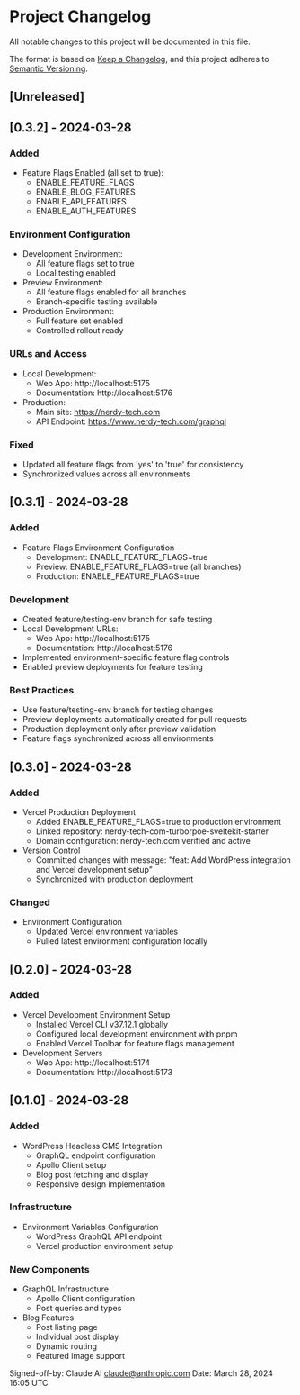# Project Changelog

All notable changes to this project will be documented in this file.

The format is based on [Keep a Changelog](https://keepachangelog.com/en/1.0.0/),
and this project adheres to [Semantic Versioning](https://semver.org/spec/v2.0.0.html).

## [Unreleased]

## [0.3.2] - 2024-03-28
### Added
- Feature Flags Enabled (all set to true):
  - ENABLE_FEATURE_FLAGS
  - ENABLE_BLOG_FEATURES
  - ENABLE_API_FEATURES
  - ENABLE_AUTH_FEATURES

### Environment Configuration
- Development Environment:
  - All feature flags set to true
  - Local testing enabled
- Preview Environment:
  - All feature flags enabled for all branches
  - Branch-specific testing available
- Production Environment:
  - Full feature set enabled
  - Controlled rollout ready

### URLs and Access
- Local Development:
  - Web App: http://localhost:5175
  - Documentation: http://localhost:5176
- Production:
  - Main site: https://nerdy-tech.com
  - API Endpoint: https://www.nerdy-tech.com/graphql

### Fixed
- Updated all feature flags from 'yes' to 'true' for consistency
- Synchronized values across all environments

## [0.3.1] - 2024-03-28
### Added
- Feature Flags Environment Configuration
  - Development: ENABLE_FEATURE_FLAGS=true
  - Preview: ENABLE_FEATURE_FLAGS=true (all branches)
  - Production: ENABLE_FEATURE_FLAGS=true

### Development
- Created feature/testing-env branch for safe testing
- Local Development URLs:
  - Web App: http://localhost:5175
  - Documentation: http://localhost:5176
- Implemented environment-specific feature flag controls
- Enabled preview deployments for feature testing

### Best Practices
- Use feature/testing-env branch for testing changes
- Preview deployments automatically created for pull requests
- Production deployment only after preview validation
- Feature flags synchronized across all environments

## [0.3.0] - 2024-03-28
### Added
- Vercel Production Deployment
  - Added ENABLE_FEATURE_FLAGS=true to production environment
  - Linked repository: nerdy-tech-com-turborpoe-sveltekit-starter
  - Domain configuration: nerdy-tech.com verified and active
- Version Control
  - Committed changes with message: "feat: Add WordPress integration and Vercel development setup"
  - Synchronized with production deployment

### Changed
- Environment Configuration
  - Updated Vercel environment variables
  - Pulled latest environment configuration locally

## [0.2.0] - 2024-03-28
### Added
- Vercel Development Environment Setup
  - Installed Vercel CLI v37.12.1 globally
  - Configured local development environment with pnpm
  - Enabled Vercel Toolbar for feature flags management
- Development Servers
  - Web App: http://localhost:5174
  - Documentation: http://localhost:5173

## [0.1.0] - 2024-03-28
### Added
- WordPress Headless CMS Integration
  - GraphQL endpoint configuration
  - Apollo Client setup
  - Blog post fetching and display
  - Responsive design implementation

### Infrastructure
- Environment Variables Configuration
  - WordPress GraphQL API endpoint
  - Vercel production environment setup

### New Components
- GraphQL Infrastructure
  - Apollo Client configuration
  - Post queries and types
- Blog Features
  - Post listing page
  - Individual post display
  - Dynamic routing
  - Featured image support

Signed-off-by: Claude AI <claude@anthropic.com>
Date: March 28, 2024 16:05 UTC